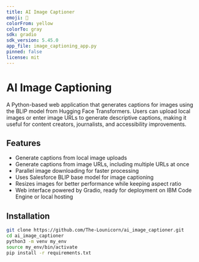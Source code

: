 ```yaml
---
title: AI Image Captioner
emoji: 🚀
colorFrom: yellow
colorTo: gray
sdk: gradio
sdk_version: 5.45.0
app_file: image_captioning_app.py
pinned: false
license: mit
---
```


# AI Image Captioning

A Python-based web application that generates captions for images using the BLIP model from Hugging Face Transformers. Users can upload local images or enter image URLs to generate descriptive captions, making it useful for content creators, journalists, and accessibility improvements.

## Features

- Generate captions from local image uploads  
- Generate captions from image URLs, including multiple URLs at once  
- Parallel image downloading for faster processing  
- Uses Salesforce BLIP base model for image captioning  
- Resizes images for better performance while keeping aspect ratio  
- Web interface powered by Gradio, ready for deployment on IBM Code Engine or local hosting  

## Installation

```bash
git clone https://github.com/The-Lounicorn/ai_image_captioner.git
cd ai_image_captioner
python3 -m venv my_env
source my_env/bin/activate
pip install -r requirements.txt